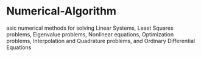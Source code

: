 # Numerical-Algorithm

asic numerical methods for solving Linear Systems, Least Squares problems, Eigenvalue problems, Nonlinear equations, Optimization problems, Interpolation and Quadrature problems, and Ordinary Differential Equations

